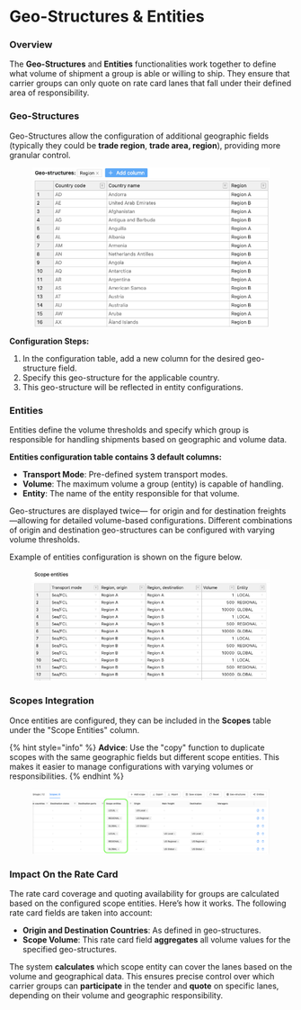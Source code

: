 # Geo-Structures & Entities

### Overview

The **Geo-Structures** and **Entities** functionalities work together to define what volume of shipment a group is able or willing to ship. They ensure that carrier groups can only quote on rate card lanes that fall under their defined area of responsibility.

### **Geo-Structures**

Geo-Structures allow the configuration of additional geographic fields (typically they could be **trade region**, **trade area, region**), providing more granular control.

<figure><img src="../../../.gitbook/assets/Screenshot 2024-09-19 at 15.28.17.png" alt=""><figcaption></figcaption></figure>

**Configuration Steps:**

1. In the configuration table, add a new column for the desired geo-structure field.
2. Specify this geo-structure for the applicable country.
3. This geo-structure will be reflected in entity configurations.

### **Entities**

Entities define the volume thresholds and specify which group is responsible for handling shipments based on geographic and volume data.

**Entities configuration table contains 3 default columns:**

* **Transport Mode**: Pre-defined system transport modes.
* **Volume**: The maximum volume a group (entity) is capable of handling.
* **Entity**: The name of the entity responsible for that volume.

Geo-structures are displayed twice— for origin and for destination freights—allowing for detailed volume-based configurations. Different combinations of origin and destination geo-structures can be configured with varying volume thresholds.

Example of entities configuration is shown on the figure below.

<figure><img src="../../../.gitbook/assets/Screenshot 2024-09-19 at 15.29.57.png" alt=""><figcaption></figcaption></figure>

### **Scopes Integration**

Once entities are configured, they can be included in the **Scopes** table under the "Scope Entities" column.

{% hint style="info" %}
**Advice**: Use the "copy" function to duplicate scopes with the same geographic fields but different scope entities. This makes it easier to manage configurations with varying volumes or responsibilities.
{% endhint %}

<figure><img src="../../../.gitbook/assets/Screenshot 2024-09-19 at 15.32.15.png" alt=""><figcaption></figcaption></figure>

### **Impact On the Rate Card**

The rate card coverage and quoting availability for groups are calculated based on the configured scope entities. Here’s how it works. The following rate card fields are taken into account:

* **Origin and Destination Countries**: As defined in geo-structures.
* **Scope Volume**: This rate card field **aggregates** all volume values for the specified geo-structures.

The system **calculates** which scope entity can cover the lanes based on the volume and geographical data. This ensures precise control over which carrier groups can **participate** in the tender and **quote** on specific lanes, depending on their volume and geographic responsibility.
